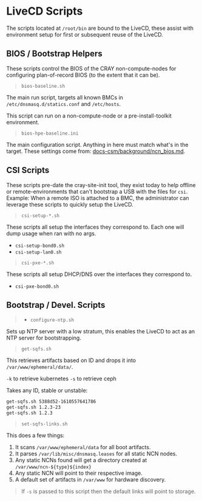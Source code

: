# LiveCD Scripts

The scripts located at `/root/bin` are bound to the LiveCD, these assist with environment setup
 for first or subsequent reuse of the LiveCD.

## BIOS / Bootstrap Helpers

These scripts control the BIOS of the CRAY non-compute-nodes for configuring plan-of-record BIOS (to the extent that it can be).

> `bios-baseline.sh`

The main run script, targets all known BMCs in `/etc/dnsmasq.d/statics.conf` and `/etc/hosts`.

This script can run on a non-compute-node or a pre-install-toolkit environment.

> `bios-hpe-baseline.ini`

The main configuration script. Anything in here must match what's in the target. These settings come
from: [docs-csm/background/ncn_bios.md](https://github.com/Cray-HPE/docs-csm/blob/59c66b326647eb03f1fe27f2d158260def921068/background/ncn_bios.md).

## CSI Scripts

These scripts pre-date the cray-site-init tool, they exist today to help offline or remote-environments
that can't bootstrap a USB with the files for `csi`. Example: When a remote ISO is attached to a BMC,
the administrator can leverage these scripts to quickly setup the LiveCD.

> `csi-setup-*.sh`

These scripts all setup the interfaces they correspond to. Each one will dump usage
when ran with no args.

- `csi-setup-bond0.sh` 
- `csi-setup-lan0.sh` 

> `csi-pxe-*.sh`

These scripts all setup DHCP/DNS over the interfaces they correspond to.

- `csi-pxe-bond0.sh` 

## Bootstrap / Devel. Scripts

> - `configure-ntp.sh` 

Sets up NTP server with a low stratum, this enables the LiveCD
to act as an NTP server for bootstrapping.

> `get-sqfs.sh` 

This retrieves artifacts based on ID and drops it into `/var/www/ephemeral/data/`.

`-k` to retrieve kubernetes
`-s` to retrieve ceph

Takes any ID, stable or unstable:

```bash
get-sqfs.sh 5388d52-1610557641786
get-sqfs.sh 1.2.3-23
get-sqfs.sh 1.2.3
```

> `set-sqfs-links.sh`

This does a few things:
1. It scans `/var/www/ephemeral/data` for all boot artifacts.
2. It parses `/var/lib/misc/dnsmasq.leases` for all static NCN nodes.
3. Any static NCNs found will get a directory created at `/var/www/ncn-${type}${index}`
4. Any static NCN will point to their respective image.
5. A default set of artifacts in `/var/www` for hardware discovery.

> If `-s` is passed to this script then the default links will point to storage.
